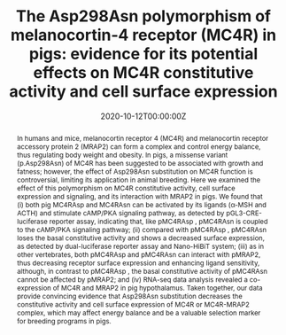 ---
abstract: In humans and mice, melanocortin receptor 4 (MC4R) and melanocortin receptor accessory protein 2 (MRAP2) can form a complex and control energy balance, thus regulating body weight and obesity. In pigs, a missense variant (p.Asp298Asn) of MC4R has been suggested to be associated with growth and fatness; however, the effect of Asp298Asn substitution on MC4R function is controversial, limiting its application in animal breeding. Here we examined the effect of this polymorphism on MC4R constitutive activity, cell surface expression and signaling, and its interaction with MRAP2 in pigs. We found that (i) both pig MC4RAsp and MC4RAsn can be activated by its ligands (α-MSH and ACTH) and stimulate cAMP/PKA signaling pathway, as detected by pGL3-CRE-luciferase reporter assay, indicating that, like pMC4RAsp , pMC4RAsn is coupled to the cAMP/PKA signaling pathway; (ii) compared with pMC4RAsp , pMC4RAsn loses the basal constitutive activity and shows a decreased surface expression, as detected by dual-luciferase reporter assay and Nano-HiBiT system; (iii) as in other vertebrates, both pMC4RAsp and pMC4RAsn can interact with pMRAP2, thus decreasing receptor surface expression and enhancing ligand sensitivity, although, in contrast to pMC4RAsp , the basal constitutive activity of pMC4RAsn cannot be affected by pMRAP2; and (iv) RNA-seq data analysis revealed a co-expression of MC4R and MRAP2 in pig hypothalamus. Taken together, our data provide convincing evidence that Asp298Asn substitution decreases the constitutive activity and cell surface expression of MC4R or MC4R-MRAP2 complex, which may affect energy balance and be a valuable selection marker for breeding programs in pigs.
authors:
- Jiannan Zhang
- Jing Li
- Chenlei Wu
- Zhixing Hu
- Liqi An
- Yiping Wan
- Chao Fang
- Xiao Zhang
- Juan Li
- Yajun Wang
author_notes:
- "Equal contribution"
- "Equal contribution"
date: "2020-10-12T00:00:00Z"
doi: "https://doi.org/10.1111/age.12986"
featured: True
image:
  caption: 'Proposed actions of Asp298Asn substitution on pig MC4R function and energy balance.'
  focal_point: ""
  preview_only: false
projects: []
publication: Animal Genetics
publication_short: ""
publication_types:
- "2"
publishDate: "2020-10-12T00:00:00Z"
#slides: example
summary: In addition, we found that pig MRAP2 can decrease surface expression, increase the ligand sensitivity and selectivity of pMC4RAsp/pMC4RAsn, and enhance the basal constitutive activity of pMC4RAsp. These findings hint that MRAP2, through interaction with MC4R, can control the energy balance of pigs. In humans, four heterozygous variants in MRAP2 gene were identified in patients with early-onset obesity (Asai et al. 2013). With large-scale sequencing of MRAP2 in 9418 people, 23 rare heterozygous variants were identified associated with increased obesity risk in both adults and children (Baron et al. 2019). These findings also imply that, as a partner of MC4R, MRAP2 may also regulate fatness, growth and body composition in pigs, which may also make it a valuable candidate gene for animal breeding or gene editing (similar to MC4R), in the future. However, further study is needed to gain insight into the association of MRAP2 polymorphism with growth and fatness in pigs and other farm animals.
#tags:
title: "The Asp298Asn polymorphism of melanocortin‐4 receptor (MC4R) in pigs: evidence for its potential effects on MC4R constitutive activity and cell surface expression"
#url_code: ""
#url_dataset: ""
url_pdf:
#url_poster: ""
#url_project: ""
#url_slides: ""
#url_source: ""
#url_video: ""
---